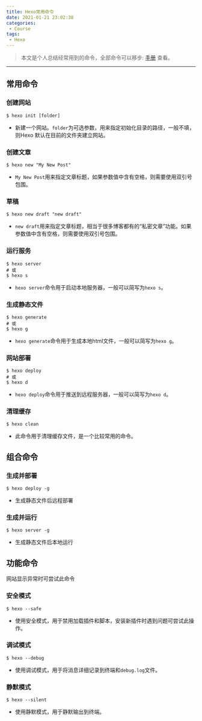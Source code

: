 ```yaml
---
title: Hexo常用命令
date: 2021-01-21 23:02:38
categories: 
 - Course
tags: 
 - Hexo
---
```

>本文是个人总结经常用到的命令，全部命令可以移步: [手册](https://hexo.io/zh-cn/docs/commands) 查看。
---
## 常用命令

### 创建网站
```
$ hexo init [folder]
```
- 新建一个网站。`folder`为可选参数，用来指定初始化目录的路径，一般不填，则Hexo 默认在目前的文件夹建立网站。

### 创建文章
```
$ hexo new "My New Post"
```
- `My New Post`用来指定文章标题，如果参数值中含有空格，则需要使用双引号包围。

### 草稿
```
$ hexo new draft "new draft"
```
- `new draft`用来指定文章标题，相当于很多博客都有的“私密文章”功能。如果参数值中含有空格，则需要使用双引号包围。

### 运行服务
```
$ hexo server
# 或
$ hexo s
```
- `hexo server`命令用于启动本地服务器，一般可以简写为`hexo s`。

### 生成静态文件
```
$ hexo generate
# 或
$ hexo g
```
- `hexo generate`命令用于生成本地html文件，一般可以简写为`hexo g`。

### 网站部署
```
$ hexo deploy
# 或
$ hexo d
```
- `hexo deploy`命令用于推送到远程服务器，一般可以简写为`hexo d`。

### 清理缓存
```
$ hexo clean
```
- 此命令用于清理缓存文件，是一个比较常用的命令。

## 组合命令

### 生成并部署
```
$ hexo deploy -g
```
- 生成静态文件后远程部署

### 生成并运行
```
$ hexo server -g
```
- 生成静态文件后本地运行

## 功能命令
网站显示异常时可尝试此命令

### 安全模式
```
$ hexo --safe
```
- 使用安全模式，用于禁用加载插件和脚本，安装新插件时遇到问题可尝试此操作。

### 调试模式
```
$ hexo --debug
```
- 使用调试模式，用于将消息详细记录到终端和`debug.log`文件。

### 静默模式
```
$ hexo --silent
```
- 使用静默模式，用于静默输出到终端。